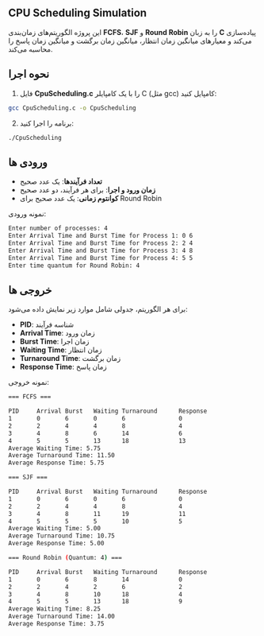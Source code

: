 ## CPU Scheduling Simulation
این پروژه الگوریتم‌های زمان‌بندی **FCFS**، **SJF** و **Round Robin** را به زبان **C** پیاده‌سازی می‌کند و معیارهای میانگین زمان انتظار، میانگین زمان برگشت و میانگین زمان پاسخ را محاسبه می‌کند.
## نحوه اجرا 
1. فایل **CpuScheduling.c** را با یک کامپایلر C (مثل gcc) کامپایل کنید:
```bash
gcc CpuScheduling.c -o CpuScheduling
```

2. برنامه را اجرا کنید:
```bash
./CpuScheduling
```

## ورودی ها
- **تعداد فرآیندها**: یک عدد صحیح
- **زمان ورود و اجرا**: برای هر فرآیند، دو عدد صحیح
- **کوانتوم زمانی**: یک عدد صحیح برای Round Robin

نمونه ورودی:
```bash
Enter number of processes: 4
Enter Arrival Time and Burst Time for Process 1: 0 6
Enter Arrival Time and Burst Time for Process 2: 2 4
Enter Arrival Time and Burst Time for Process 3: 4 8
Enter Arrival Time and Burst Time for Process 4: 5 5
Enter time quantum for Round Robin: 4
```

## خروجی ها 
برای هر الگوریتم، جدولی شامل موارد زیر نمایش داده می‌شود:
- **PID**: شناسه فرآیند
- **Arrival Time**: زمان ورود
- **Burst Time**: زمان اجرا
- **Waiting Time**: زمان انتظار
- **Turnaround Time**: زمان برگشت
- **Response Time**: زمان پاسخ

نمونه خروجی:
```bash
=== FCFS ===

PID     Arrival Burst   Waiting Turnaround      Response
1       0       6       0       6               0       
2       2       4       4       8               4       
3       4       8       6       14              6       
4       5       5       13      18              13      
Average Waiting Time: 5.75
Average Turnaround Time: 11.50
Average Response Time: 5.75

=== SJF ===

PID     Arrival Burst   Waiting Turnaround      Response
1       0       6       0       6               0
2       2       4       4       8               4
3       4       8       11      19              11
4       5       5       5       10              5
Average Waiting Time: 5.00
Average Turnaround Time: 10.75
Average Response Time: 5.00

=== Round Robin (Quantum: 4) ===

PID     Arrival Burst   Waiting Turnaround      Response
1       0       6       8       14              0
2       2       4       2       6               2
3       4       8       10      18              4
4       5       5       13      18              9
Average Waiting Time: 8.25
Average Turnaround Time: 14.00
Average Response Time: 3.75
```
